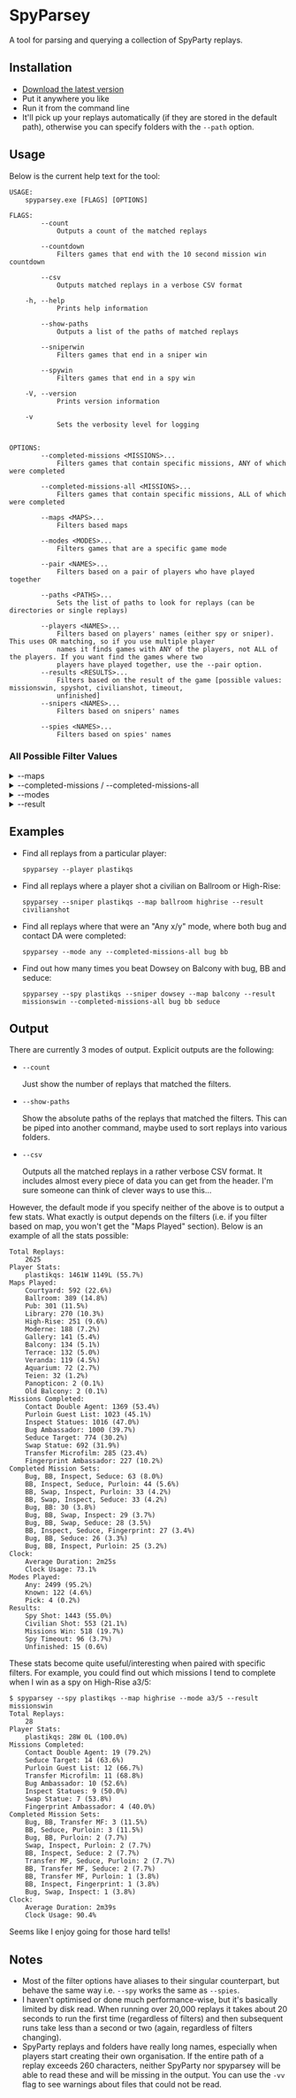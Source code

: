 # SpyParsey

A tool for parsing and querying a collection of SpyParty replays.

## Installation

- [Download the latest version](https://github.com/adamransom/spyparsey/releases/tag/v1.0)
- Put it anywhere you like
- Run it from the command line
- It'll pick up your replays automatically (if they are stored in the default path), otherwise you can specify folders with the `--path` option.

## Usage

Below is the current help text for the tool:

```
USAGE:
    spyparsey.exe [FLAGS] [OPTIONS]

FLAGS:
        --count
            Outputs a count of the matched replays

        --countdown
            Filters games that end with the 10 second mission win countdown

        --csv
            Outputs matched replays in a verbose CSV format

    -h, --help
            Prints help information

        --show-paths
            Outputs a list of the paths of matched replays

        --sniperwin
            Filters games that end in a sniper win

        --spywin
            Filters games that end in a spy win

    -V, --version
            Prints version information

    -v
            Sets the verbosity level for logging


OPTIONS:
        --completed-missions <MISSIONS>...
            Filters games that contain specific missions, ANY of which were completed

        --completed-missions-all <MISSIONS>...
            Filters games that contain specific missions, ALL of which were completed

        --maps <MAPS>...
            Filters based maps

        --modes <MODES>...
            Filters games that are a specific game mode

        --pair <NAMES>...
            Filters based on a pair of players who have played together

        --paths <PATHS>...
            Sets the list of paths to look for replays (can be directories or single replays)

        --players <NAMES>...
            Filters based on players' names (either spy or sniper). This uses OR matching, so if you use multiple player
            names it finds games with ANY of the players, not ALL of the players. If you want find the games where two
            players have played together, use the --pair option.
        --results <RESULTS>...
            Filters based on the result of the game [possible values: missionswin, spyshot, civilianshot, timeout,
            unfinished]
        --snipers <NAMES>...
            Filters based on snipers' names

        --spies <NAMES>...
            Filters based on spies' names
```

### All Possible Filter Values
<details>
  <summary>--maps</summary>
  <ul>
      <li><code>aquarium</code></li>
      <li><code>balcony</code></li>
      <li><code>ballroom</code></li>
      <li><code>courtyard</code></li>
      <li><code>"crowded pub"</code> or <code>crowdedpub</code></li>
      <li><code>"double modern"</code> or <code>doublemodern</code></li>
      <li><code>gallery</code></li>
      <li><code>"high rise"</code>, <code>high-rise</code> or <code>highrise</code></li>
      <li><code>modern</code></li>
      <li><code>moderne</code></li>
      <li><code>"old balcony"</code> or <code>oldbalcony</code></li>
      <li><code>"old ballroom"</code> or <code>oldballroom</code></li>
      <li><code>"old courtyard 1"</code>, <code>oldcourtyard1</code> or <code>cy1</code></li>
      <li><code>"old courtyard 2"</code>, <code>oldcourtyard2</code> or <code>cy2</code></li>
      <li><code>"old gallery"</code> or <code>oldgallery</code></li>
      <li><code>"old veranda"</code> or <code>oldveranda</code></li>
      <li><code>panopticon</code> or <code>panop</code></li>
      <li><code>pub</code></li>
      <li><code>redwoods</code></li>
      <li><code>teien</code></li>
      <li><code>terrace</code></li>
      <li><code>veranda</code></li>
  </ul>
</details>

<details>
  <summary>--completed-missions / --completed-missions-all</summary>
  <ul>
      <li><code>"bug ambassador"</code>, <code>bugambassador</code> or <code>bug</code></li>
      <li><code>"contact double agent"</code>, <code>contactdoubleagent</code>, <code>contactda</code>, <code>contact</code> or <code>bb</code></li>
      <li><code>"fingerprint ambassador"</code>, <code>fingerprintambassador</code>, <code>fingerprint</code> or <code>fp</code></li>
      <li><code>"inspect statues"</code>, <code>inspectstatues</code> or <code>inspect</code></li>
      <li><code>"purloin guest list"</code>, <code>purloinguestlist</code> or <code>purloin</code></li>
      <li><code>"seduce target"</code>, <code>seducetarget</code> or <code>seduce</code></li>
      <li><code>"swap statue"</code>, <code>swapstatue</code> or <code>swap</code></li>
      <li><code>"transfer microfilm"</code>, <code>transfermicrofilm</code>, <code>transfermf</code> or <code>mf</code></li>
  </ul>
</details>

<details>
  <summary>--modes</summary>
  <ul>
      <li><code>any</code> or <code>a</code></li>
      <li><code>pick</code> or <code>p</code></li>
      <li><code>known</code> or <code>k</code></li>
      <li><code>"any 7 of 8"</code>, <code>"any 7/8"</code>, <code>a7/8</code></li>
      <li><code>"pick 7 of 8"</code>, <code>"pick 7/8"</code>, <code>p7/8</code></li>
      <li><code>"known 4 of 4"</code>, <code>"known 4/4"</code>, <code>"known 4"</code>, <code>k4</code></li>
  </ul>
</details>

<details>
  <summary>--result</summary>
  <ul>
      <li><code>missionswin</code></li>
      <li><code>spyshot</code></li>
      <li><code>civilianshot</code></li>
      <li><code>timeout</code></li>
      <li><code>unfinished</code></li>
  </ul>
</details>

## Examples

- Find all replays from a particular player:

  `spyparsey --player plastikqs`
- Find all replays where a player shot a civilian on Ballroom or High-Rise:

  `spyparsey --sniper plastikqs --map ballroom highrise --result civilianshot`
- Find all replays where that were an "Any x/y" mode, where both bug and contact DA were completed:

  `spyparsey --mode any --completed-missions-all bug bb`

- Find out how many times you beat Dowsey on Balcony with bug, BB and seduce:

  `spyparsey --spy plastikqs --sniper dowsey --map balcony --result missionswin --completed-missions-all bug bb seduce`

## Output

There are currently 3 modes of output. Explicit outputs are the following:

- `--count`

  Just show the number of replays that matched the filters.
- `--show-paths`

  Show the absolute paths of the replays that matched the filters. This can be piped into another command, maybe used to sort replays into various folders.
  
- `--csv`

  Outputs all the matched replays in a rather verbose CSV format. It includes almost every piece of data you can get from the header. I'm sure someone can think of clever ways to use this...

However, the default mode if you specify neither of the above is to output a few stats. What exactly is output depends on the filters (i.e. if you filter based on map, you won't get the "Maps Played" section). Below is an example of all the stats possible:

```
Total Replays:
    2625
Player Stats:
    plastikqs: 1461W 1149L (55.7%)
Maps Played:
    Courtyard: 592 (22.6%)
    Ballroom: 389 (14.8%)
    Pub: 301 (11.5%)
    Library: 270 (10.3%)
    High-Rise: 251 (9.6%)
    Moderne: 188 (7.2%)
    Gallery: 141 (5.4%)
    Balcony: 134 (5.1%)
    Terrace: 132 (5.0%)
    Veranda: 119 (4.5%)
    Aquarium: 72 (2.7%)
    Teien: 32 (1.2%)
    Panopticon: 2 (0.1%)
    Old Balcony: 2 (0.1%)
Missions Completed:
    Contact Double Agent: 1369 (53.4%)
    Purloin Guest List: 1023 (45.1%)
    Inspect Statues: 1016 (47.0%)
    Bug Ambassador: 1000 (39.7%)
    Seduce Target: 774 (30.2%)
    Swap Statue: 692 (31.9%)
    Transfer Microfilm: 285 (23.4%)
    Fingerprint Ambassador: 227 (10.2%)
Completed Mission Sets:
    Bug, BB, Inspect, Seduce: 63 (8.0%)
    BB, Inspect, Seduce, Purloin: 44 (5.6%)
    BB, Swap, Inspect, Purloin: 33 (4.2%)
    BB, Swap, Inspect, Seduce: 33 (4.2%)
    Bug, BB: 30 (3.8%)
    Bug, BB, Swap, Inspect: 29 (3.7%)
    Bug, BB, Swap, Seduce: 28 (3.5%)
    BB, Inspect, Seduce, Fingerprint: 27 (3.4%)
    Bug, BB, Seduce: 26 (3.3%)
    Bug, BB, Inspect, Purloin: 25 (3.2%)
Clock:
    Average Duration: 2m25s
    Clock Usage: 73.1%
Modes Played:
    Any: 2499 (95.2%)
    Known: 122 (4.6%)
    Pick: 4 (0.2%)
Results:
    Spy Shot: 1443 (55.0%)
    Civilian Shot: 553 (21.1%)
    Missions Win: 518 (19.7%)
    Spy Timeout: 96 (3.7%)
    Unfinished: 15 (0.6%)
```

These stats become quite useful/interesting when paired with specific filters. For example, you could find out which missions I tend to complete when I win as a spy on High-Rise a3/5:

```
$ spyparsey --spy plastikqs --map highrise --mode a3/5 --result missionswin
Total Replays:
    28
Player Stats:
    plastikqs: 28W 0L (100.0%)
Missions Completed:
    Contact Double Agent: 19 (79.2%)
    Seduce Target: 14 (63.6%)
    Purloin Guest List: 12 (66.7%)
    Transfer Microfilm: 11 (68.8%)
    Bug Ambassador: 10 (52.6%)
    Inspect Statues: 9 (50.0%)
    Swap Statue: 7 (53.8%)
    Fingerprint Ambassador: 4 (40.0%)
Completed Mission Sets:
    Bug, BB, Transfer MF: 3 (11.5%)
    BB, Seduce, Purloin: 3 (11.5%)
    Bug, BB, Purloin: 2 (7.7%)
    Swap, Inspect, Purloin: 2 (7.7%)
    BB, Inspect, Seduce: 2 (7.7%)
    Transfer MF, Seduce, Purloin: 2 (7.7%)
    BB, Transfer MF, Seduce: 2 (7.7%)
    BB, Transfer MF, Purloin: 1 (3.8%)
    BB, Inspect, Fingerprint: 1 (3.8%)
    Bug, Swap, Inspect: 1 (3.8%)
Clock:
    Average Duration: 2m39s
    Clock Usage: 90.4%
```

Seems like I enjoy going for those hard tells!

## Notes

- Most of the filter options have aliases to their singular counterpart, but behave the same way i.e. `--spy` works the same as `--spies`.
- I haven't optimised or done much performance-wise, but it's basically limited by disk read. When running over 20,000 replays it takes about 20 seconds to run the first time (regardless of filters) and then subsequent runs take less than a second or two (again, regardless of filters changing).
- SpyParty replays and folders have really long names, especially when players start creating their own organisation. If the entire path of a replay exceeds 260 characters, neither SpyParty nor spyparsey will be able to read these and will be missing in the output. You can use the `-vv` flag to see warnings about files that could not be read.
